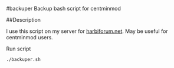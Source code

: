 #backuper
Backup bash script for centminmod

##Description

I use this script on my server for [harbiforum.net](http://www.harbiforum.net/forum/ "Harbi Forum"). May be useful for centminmod users.

Run script
```
./backuper.sh
```
